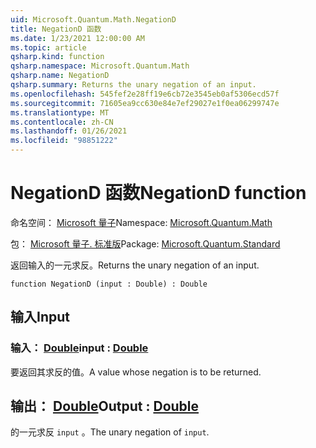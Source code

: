 ```yaml
---
uid: Microsoft.Quantum.Math.NegationD
title: NegationD 函数
ms.date: 1/23/2021 12:00:00 AM
ms.topic: article
qsharp.kind: function
qsharp.namespace: Microsoft.Quantum.Math
qsharp.name: NegationD
qsharp.summary: Returns the unary negation of an input.
ms.openlocfilehash: 545fef2e28ff19e6cb72e3545eb0af5306ecd57f
ms.sourcegitcommit: 71605ea9cc630e84e7ef29027e1f0ea06299747e
ms.translationtype: MT
ms.contentlocale: zh-CN
ms.lasthandoff: 01/26/2021
ms.locfileid: "98851222"
---
```

# <a name="negationd-function"></a><span data-ttu-id="76c38-102">NegationD 函数</span><span class="sxs-lookup"><span data-stu-id="76c38-102">NegationD function</span></span>

<span data-ttu-id="76c38-103">命名空间： [Microsoft 量子](xref:Microsoft.Quantum.Math)</span><span class="sxs-lookup"><span data-stu-id="76c38-103">Namespace: [Microsoft.Quantum.Math](xref:Microsoft.Quantum.Math)</span></span>

<span data-ttu-id="76c38-104">包： [Microsoft 量子. 标准版](https://nuget.org/packages/Microsoft.Quantum.Standard)</span><span class="sxs-lookup"><span data-stu-id="76c38-104">Package: [Microsoft.Quantum.Standard](https://nuget.org/packages/Microsoft.Quantum.Standard)</span></span>


<span data-ttu-id="76c38-105">返回输入的一元求反。</span><span class="sxs-lookup"><span data-stu-id="76c38-105">Returns the unary negation of an input.</span></span>

```qsharp
function NegationD (input : Double) : Double
```


## <a name="input"></a><span data-ttu-id="76c38-106">输入</span><span class="sxs-lookup"><span data-stu-id="76c38-106">Input</span></span>

### <a name="input--double"></a><span data-ttu-id="76c38-107">输入： [Double](xref:microsoft.quantum.lang-ref.double)</span><span class="sxs-lookup"><span data-stu-id="76c38-107">input : [Double](xref:microsoft.quantum.lang-ref.double)</span></span>

<span data-ttu-id="76c38-108">要返回其求反的值。</span><span class="sxs-lookup"><span data-stu-id="76c38-108">A value whose negation is to be returned.</span></span>



## <a name="output--double"></a><span data-ttu-id="76c38-109">输出： [Double](xref:microsoft.quantum.lang-ref.double)</span><span class="sxs-lookup"><span data-stu-id="76c38-109">Output : [Double](xref:microsoft.quantum.lang-ref.double)</span></span>

<span data-ttu-id="76c38-110">的一元求反 `input` 。</span><span class="sxs-lookup"><span data-stu-id="76c38-110">The unary negation of `input`.</span></span>